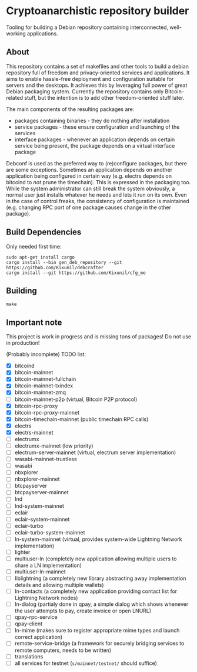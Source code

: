 Cryptoanarchistic repository builder
====================================

Tooling for building a Debian repository containing interconnected, well-working applications.

About
-----

This repository contains a set of makefiles and other tools to build a debian repository full
of freedom and privacy-oriented services and applications. It aims to enable hassle-free
deployment and configuration suitable for servers and the desktops. It achieves this by
leveraging full power of great Debian packaging system. Currently the repository contains
only Bitcoin-related stuff, but the intention is to add other freedom-oriented stuff later.

The main components of the resulting packages are:

* packages containing binaries - they do nothing after installation
* service packages - these ensure configuration and launching of the services
* interface packages - whenever an application depends on certain service being present, the
  package depends on a virtual interface package

Debconf is used as the preferred way to (re)configure packages, but there are some exceptions.
Sometimes an application depends on another application being configured in certain way (e.g.
electrs depends on bitcoind to *not* prune the timechain). This is expressed in the packaging
too. While the system administrator can still break the system obviously, a normal user just
installs whatever he needs and lets it run on its own. Even in the case of control freaks,
the consistency of configuration is maintained (e.g. changing RPC port of one package causes
change in the other package).

Build Dependencies
------------------
Only needed first time:

```
sudo apt-get install cargo
cargo install --bin gen_deb_repository --git https://github.com/Kixunil/debcrafter
cargo install --git https://github.com/Kixunil/cfg_me
```

Building
--------

`make`

Important note
--------------

This project is work in progress and is missing tons of packages! Do not use in production!

(Probably incomplete) TODO list:

- [x] bitcoind
- [x] bitcoin-mainnet
- [x] bitcoin-mainnet-fullchain
- [x] bitcoin-mainnet-txindex
- [x] bitcoin-mainnet-zmq
- [ ] bitcoin-mainnet-p2p (virtual, Bitcoin P2P protocol)
- [x] bitcoin-rpc-proxy
- [x] bitcoin-rpc-proxy-mainnet
- [x] bitcoin-timechain-mainnet (public timechain RPC calls)
- [x] electrs
- [x] electrs-mainnet
- [ ] electrumx
- [ ] electrumx-mainnet (low priority)
- [ ] electrum-server-mainnet (virtual, electrum server implementation)
- [ ] wasabi-mainnet-trustless
- [ ] wasabi
- [ ] nbxplorer
- [ ] nbxplorer-mainnet
- [ ] btcpayserver
- [ ] btcpayserver-mainnet
- [ ] lnd
- [ ] lnd-system-mainnet
- [ ] eclair
- [ ] eclair-system-mainnet
- [ ] eclair-turbo
- [ ] eclair-turbo-system-mainnet
- [ ] ln-system-mainnet (virtual, provides system-wide Lightning Network implementation)
- [ ] lighter
- [ ] multiuser-ln (completely new application allowing multiple users to share a LN implementation)
- [ ] multiuser-ln-mainnet
- [ ] liblightning (a completely new library abstracting away implementation details and allowing multiple wallets)
- [ ] ln-contacts (a completely new application providing contact list for Lightning Network nodes)
- [ ] ln-dialog (partialy done in qpay, a simple dialog which shows whenever the user attempts to pay, create invoice or open LNURL)
- [ ] qpay-rpc-service
- [ ] qpay-client
- [ ] ln-mime (makes sure to register appropriate mime types and launch correct application)
- [ ] remote-service-bridge (a framework for securely bridging services to remote computers, needs to be written)
- [ ] translations
- [ ] all services for testnet (`s/mainnet/testnet/` should suffice)
